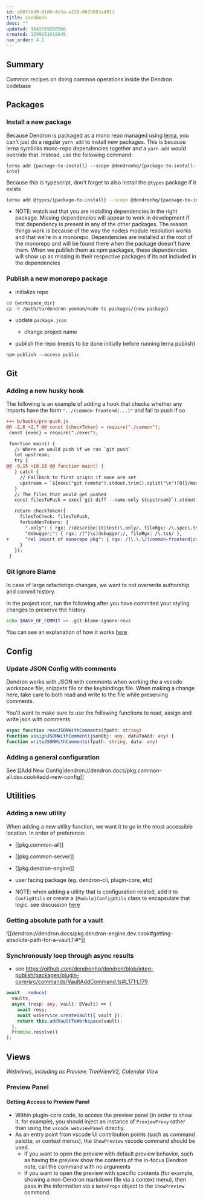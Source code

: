 ```yaml
---
id: a80f36d9-01d0-4c5a-a228-867b093a4913
title: Cookbook
desc: ""
updated: 1642669208566
created: 1599151918645
nav_order: 4.1
---
```


## Summary

Common recipes on doing common operations inside the Dendron codebase

## Packages

### Install a new package

Because Dendron is packaged as a mono repo managed using [lerna](https://github.com/lerna/lerna), you can't just do a regular `yarn add` to install new packages. This is because lerna symlinks mono-repo dependencies together and a `yarn add` would override that. Instead, use the following command:

```
lerna add {package-to-install} --scope @dendronhq/{package-to-install-into}
```

Because this is typescript, don't forget to also install the `@types` package if it exists

```bash
lerna add @types/{package-to-install} --scope @dendronhq/{package-to-install-into}
```

- NOTE: watch out that you are installing dependencies in the right package. Missing dependencies will appear to work in development if that dependency is present in any of the other packages. The reason things work is because of the way the nodejs module resolution works and that we're in a monorepo. Dependencies are installed at the root of the monorepo and will be found there when the package doesn't have them. When we publish them as npm packages, these dependencies will show up as missing in their respective packages if its not included in the dependencies

### Publish a new monorepo package

- initialize repo

```bash
cd {workspace_dir}
cp -R /path/to/dendron-yeoman/node-ts packages/{new-package}
```

- update `package.json`

  - change project name

- publish the repo (needs to be done initially before running lerna publish)

```
npm publish --access public
```

## Git

### Adding a new husky hook

The following is an example of adding a hook that checks whether any imports have the form `"../(common-frontend|...)"` and fail to push if so

```diff
+++ b/hooks/pre-push.js
@@ -2,6 +2,7 @@ const {checkToken} = require("./common");
 const {exec} = require("./exec");

 function main() {
   // Where we would push if we ran `git push`
   let upstream;
   try {
@@ -9,15 +10,18 @@ function main() {
   } catch {
     // Fallback to first origin if none are set
     upstream = `${exec("git remote").stdout.trim().split("\n")[0]}/master`;
   }
   // The files that would get pushed
   const filesToPush = exec(`git diff --name-only ${upstream}`).stdout.split('\n');

   return checkToken({
     filesToCheck: filesToPush,
     forbiddenTokens: {
       ".only": { rgx: /(describe|it|test)\.only/, fileRgx: /\.spec\.ts$/ },
       "debugger;": { rgx: /(^|\s)debugger;/, fileRgx: /\.ts$/ },
+      "rel import of monorepo pkg": { rgx: /(\.\.\/(common-frontend|common-all|common-server|engine-server|dendron-cli|pods-core|api-server|common-test-utils|engine-test-utils|dendron-next-server))/, fileRgx: /\.ts[x]?$/ },
     }
   });
 }
```

### Git Ignore Blame

In case of large refactorign changes, we want to not overwrite authorship and commit history.

In the project root, run the following after you have commited your styling changes to preserve the history.

```sh
echo $HASH_OF_COMMIT >> .git-blame-ignore-revs
```

You can see an explanation of how it works [here](https://git-scm.com/docs/git-blame#Documentation/git-blame.txt---ignore-revs-fileltfilegt)

## Config

### Update JSON Config with comments

Dendron works with JSON with comments when working the a vscode workspace file, snippets file or the keybindings file. When making a change here, take care to both read and write to the file while preserving comments.

You'll want to make sure to use the following functions to read, assign and write json with comments

```ts
async function readJSONWithComments(fpath: string)
function assignJSONWithComment(jsonObj: any, dataToAdd: any) {
function writeJSONWithComments(fpath: string, data: any)
```

### Adding a general configuration

See [[Add New Config|dendron://dendron.docs/pkg.common-all.dev.cook#add-new-config]]

## Utilities

### Adding a new utility

When adding a new utility function, we want it to go in the most accessible location. In order of preference:

- [[pkg.common-all]]
- [[pkg.common-server]]
- [[pkg.dendron-engine]]
- user facing package (eg. dendron-cli, plugin-core, etc)

- NOTE: when adding a utility that is configuration related, add it to `ConfigUtils` or create a `{Module}ConfigUtils` class to encapsulate that logic. see discussion [here](https://github.com/dendronhq/dendron/pull/1960/files/8882a2d33e58fcad2eb888a69dcb7c9969a6b647#r786228021)

### Getting absolute path for a vault

![[dendron://dendron.docs/pkg.dendron-engine.dev.cook#getting-absolute-path-for-a-vault,1:#*]]

### Synchronously loop through async results

- see <https://github.com/dendronhq/dendron/blob/integ-publish/packages/plugin-core/src/commands/VaultAddCommand.ts#L171:L179>

```ts
await _.reduce(
  vaults,
  async (resp: any, vault: DVault) => {
    await resp;
    await wsService.createVault({ vault });
    return this.addVaultToWorkspace(vault);
  },
  Promise.resolve()
);
```

## Views

_Webviews, including as Preview, TreeViewV2, Calendar View_

### Preview Panel

#### Getting Access to Preview Panel

- Within plugin-core code, to access the preview panel (in order to show it, for example), you should inject an instance of `PreviewProxy` rather than using the `vscode.webviewPanel` directly.
- As an entry point from vscode UI contribution points (such as command palette, or context menus), the `ShowPreview` vscode command should be used.
    - If you want to open the preview with default preview behavior, such as having the preview show the contents of the in-focus Dendron note, call the command with no arguments
    - If you want to open the preview with specific contents (for example, showing a non-Dendron markdown file via a context menu), then pass in the information via a `NoteProps` object to the `ShowPreview` command.